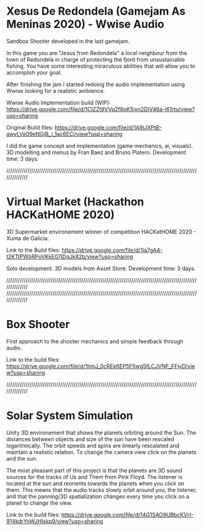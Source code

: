 # Xesus De Redondela (Gamejam As Meninas 2020) - Wwise Audio

Sandbox Shooter developed in the last gamejam.

In this game you are "Jesus from Redondela" a local neighbour from the town of Redondela in charge of protecting the fjord from unsustainable fishing. You have some interesting miraculous abilities that will allow you to accomplish your goal.

After finishing the jam I started redoing the audio implementation using Wwise looking for a realistic ambience.

Wwise Audio Implementation build (WIP): https://drive.google.com/file/d/1CIZZt9VVq2f8pK5jxn2DIV46a-i61rtu/view?usp=sharing

Original Build files: https://drive.google.com/file/d/1A9iJXPtB-awyLVe09eNGjB_j_1ac6ECj/view?usp=sharing

I did the game concept and implementation (game mechanics, ai, visuals). 3D modelling and menus by Fran Baez and Bruno Platero.
Development time: 3 days.

//////////////////////////////////////////////////////////////////////////////////////////////////////////////

# Virtual Market (Hackathon HACKatHOME 2020)

3D Supermarket environement winner of competition HACKatHOME 2020 -  Xunta de Galicia.

Link to the Build files: https://drive.google.com/file/d/1ja7gA4-t2KTtPWbRPoVKkE07lDgJk82b/view?usp=sharing

Solo development.
3D models from Asset Store.
Development time: 3 days.


//////////////////////////////////////////////////////////////////////////////////////////////////////////////
//////////////////////////////////////////////////////////////////////////////////////////////////////////////

# Box Shooter

First approach to the shooter mechanics and simple feedback through audio.

Link to the build files: https://drive.google.com/file/d/1timJ_0cREk6EP5F5wg5fLCJVNF_FFiyD/view?usp=sharing

//////////////////////////////////////////////////////////////////////////////////////////////////////////////

# Solar System Simulation

Unity 3D environement that shows the planets orbiting around the Sun. The distances between objects and size of the sun have been rescaled logaritmically. The orbit speeds and spins are linearly rescalated and maintain a realistic relation. To change the camera view click on the planets and the sun. 

The most pleasant part of this project is that the planets are 3D sound sources for the tracks of Us and Them from Pink Floyd. The listener is located at the sun and reorients towards the planets when you click on them. This means that the audio tracks slowly orbit around you, the listener, and that the panning/3D spatialization changes every time you click on a planet to change the view.

Link to the build files: https://drive.google.com/file/d/14G1SAO9UBbcKVrI-914kdrYoWJHIskp9/view?usp=sharing
